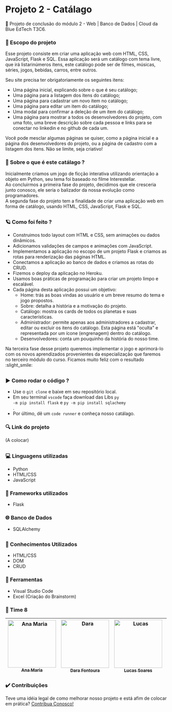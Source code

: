 # Projeto 2 - Catálago 
  💙 Projeto de conclusão do módulo 2 - Web | Banco de Dados | Cloud da Blue EdTech T3C6. 

### :date: Escopo do projeto 
  Esse projeto consiste em criar uma aplicação web com HTML, CSS, JavaScript, Flask e SQL. Essa aplicação será um catálogo com tema livre, que irá listarinúmeros itens, este catálogo pode ser de filmes, músicas, séries, jogos, bebidas,
carros, entre outros.

Seu site precisa ter obrigatoriamente os seguintes itens:
- Uma página inicial, explicando sobre o que é seu catálogo;
- Uma página para a listagem dos itens do catálogo;
- Uma página para cadastrar um novo item no catálogo;
- Uma página para editar um item do catálogo;
- Uma modal para confirmar a deleção de um item do catálogo;
- Uma página para mostrar a todos os desenvolvedores do projeto, com uma foto, uma breve descrição sobre cada pessoa e links para se conectar no linkedin e no github de cada um.

Você pode mesclar algumas páginas se quiser, como a página inicial e a página dos desenvolvedores do projeto, ou a página de cadastro com a listagem dos itens. Não
se limite, seja criativo!

### 🎲 Sobre o que é este catálago ? 
  Inicialmente criamos um jogo de ficção interativa utilizando orientação a objeto em Python, seu tema foi baseado no filme Interestellar. 
  <br>Ao concluirmos a primeira fase do projeto, decidimos que ele cresceria junto conosco, ele seria o balizador da nossa evolução como programadores.
  <br>A segunda fase do projeto tem a finalidade de criar uma aplicação web em forma de catálogo, usando HTML, CSS, JavaScript, Flask e SQL.
##

###  🪐 Como foi feito ?
- Construimos todo layout com HTML e CSS, sem animações ou dados dinâmicos.
- Adicionamos validações de campos e animações com JavaScript.
- Implementamos a aplicação no escopo de um projeto Flask e criamos as rotas para renderização das páginas HTML.
- Conectamos a aplicação ao banco de dados e criamos as rotas do CRUD.
- Fizemos o deploy da aplicação no Heroku.
- Usamos boas práticas de programação para criar um projeto limpo e escalável.
- Cada página desta aplicação possui um objetivo:
    - Home: trás as boas vindas ao usuário e um breve resumo do tema e jogo propostos.
    - Sobre: detalha a história e a motivação do projeto.
    - Catálogo: mostra os cards de todos os planetas e suas características.
    - Administrador: permite apenas aos administradores a cadastrar, editar ou excluir os itens do catálogo. Esta página está "oculta" e representada por um ícone (engrenagem) dentro do catálogo.
    - Desenvolvedores: conta um pouquinho da história do nosso time.
    
Na terceira fase desse projeto queremos implementar o jogo e aprimorá-lo com os novos aprendizados provenientes da especialização que faremos no terceiro módulo do curso.
Ficamos muito feliz com o resultado :slight_smile:
##

### :arrow_forward: Como rodar o código ?
- Use o <code>git clone</code> e baixe em seu repositório local.
- Em seu terminal <code>vscode</code> faça download das Libs <code>py -m pip install flask</code> e <code>py -m pip install sqlachemy </code>.
- Por último, dê um <code>code runner</code> e conheça nosso catálago.

### :mag: Link do projeto
(A colocar)
##
### 💻 Linguagens utilizadas
- Python
- HTML/CSS
- JavaScript

### :yarn: Frameworks utilizados
- Flask

### :globe_with_meridians: Banco de Dados 
- SQLAlchemy
##

### 🧠 Conhecimentos Utilizados
- HTML/CSS
- DOM
- CRUD

### :wrench: Ferramentas
- Visual Studio Code
- Excel (Criação do Brainstorm)

### :large_blue_circle: Time 8 

 | [<img alt="Ana Maria" height="148"  width="150" src="https://avatars.githubusercontent.com/u/78694472?v=4"><br><sub>Ana Maria</sub>](https://github.com/anamsilva1981)| [<img alt="Dara" width="150" src="https://avatars.githubusercontent.com/u/81888608?v=4"><br><sub>Dara Fontoura</sub>](https://github.com/mdar4) | [<img alt="Lucas" width="150" src="https://avatars.githubusercontent.com/u/17258174?v=4"><br><sub>Lucas Soares</sub>](https://github.com/lucasbanksys)| [<img alt="Marla" width="150" src="https://avatars.githubusercontent.com/u/83611980?v=4"><br><sub>Marla Cabral</sub>](https://github.com/marlacabral) | [<img alt="Patrick" height="148" width="150" src="https://avatars.githubusercontent.com/u/85564550?v=4"><br><sub>Patrick Wendeel</sub>](https://github.com/wendeel-lima) |
 | :---: | :---: | :---: | :---: | :---:|
  
### :heavy_check_mark: Contribuições
<p>Teve uma idéia legal de como melhorar nosso projeto e está afim de colocar em prática? <a href="https://github.com/ProjetoFinal-Mod01-Blue/EntreAsEstrelas/pulls">Contribua Conosco!</a></p>

##

